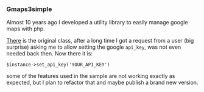 ### Gmaps3simple

Almost 10 years ago I developed a utility library to easily manage google maps with php.

[There](https://www.phpclasses.org/package/7191-PHP-Display-interactive-maps-with-Google-Maps-3-API.html) 
is the original class, after a long time I got a request from a user (big surprise) 
asking me to allow setting the google `api_key`, was not even needed back then. Now there it is:  
```
$instance->set_api_key('YOUR_API_KEY')
```

some of the features used in the sample are not working exactly as expected, but I plan to refactor that and maybe publish a brand new version.